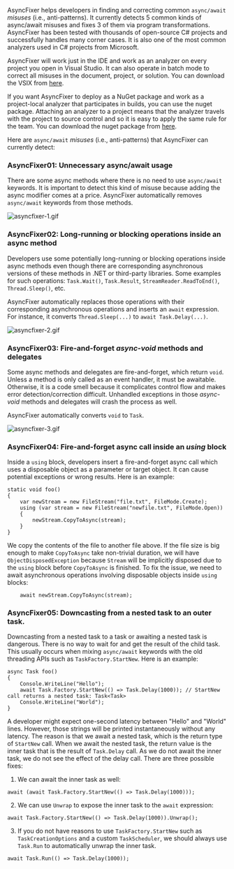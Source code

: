 AsyncFixer helps developers in finding and correcting common `async/await` *misuses* (i.e., anti-patterns). It currently detects 5 common kinds of async/await misuses and fixes 3 of them via program transformations. AsyncFixer has been tested with thousands of open-source C# projects and successfully handles many corner cases. It is also one of the most common analyzers used in C# projects from Microsoft.

AsyncFixer will work just in the IDE and work as an analyzer on every project you open in Visual Studio. It can also operate in batch mode to correct all misuses in the document, project, or solution. You can download the VSIX from [here](https://visualstudiogallery.msdn.microsoft.com/03448836-db42-46b3-a5c7-5fc5d36a8308).

If you want AsyncFixer to deploy as a NuGet package and work as a project-local analyzer that participates in builds, you can use the nuget package. Attaching an analyzer to a project means that the analyzer travels with the project to source control and so it is easy to apply the same rule for the team. You can download the nuget package from [here](https://www.nuget.org/packages/AsyncFixer).

Here are `async/await` *misuses* (i.e., anti-patterns) that AsyncFixer can currently detect:

### AsyncFixer01: Unnecessary async/await usage

There are some async methods where there is no need to use `async/await` keywords. It is important to detect this kind of misuse because adding the async modifier comes at a price. AsyncFixer automatically removes `async/await` keywords from those methods.

![asyncfixer-1.gif](https://raw.githubusercontent.com/semihokur/AsyncFixer/main/img/asyncfixer-1.gif)

### AsyncFixer02: Long-running or blocking operations inside an async method

Developers use some potentially long-running or blocking operations inside async methods even though there are corresponding asynchronous versions of these methods in .NET or third-party libraries. Some examples for such operations: `Task.Wait()`, `Task.Result`, `StreamReader.ReadToEnd()`, `Thread.Sleep()`, etc.

AsyncFixer automatically replaces those operations with their corresponding asynchronous operations and inserts an `await` expression. For instance, it converts `Thread.Sleep(...)` to `await Task.Delay(...)`.

![asyncfixer-2.gif](https://raw.githubusercontent.com/semihokur/AsyncFixer/main/img/asyncfixer-2.gif)

### AsyncFixer03: Fire-and-forget *async-void* methods and delegates

Some async methods and delegates are fire-and-forget, which return `void`. Unless a method is only called as an event handler, it must be awaitable. Otherwise, it is a code smell because it complicates control flow and makes error detection/correction difficult. Unhandled exceptions in those *async-void* methods and delegates will crash the process as well.

AsyncFixer automatically converts `void` to `Task`.

![asyncfixer-3.gif](https://raw.githubusercontent.com/semihokur/AsyncFixer/main/img/asyncfixer-3.gif) 

### AsyncFixer04: Fire-and-forget async call inside an *using* block

Inside a `using` block, developers insert a fire-and-forget async call which uses a disposable object as a parameter or target object. It can cause potential exceptions or wrong results. Here is an example:

```
static void foo()
{
    var newStream = new FileStream("file.txt", FileMode.Create);
    using (var stream = new FileStream("newfile.txt", FileMode.Open))
    {
        newStream.CopyToAsync(stream);
    }
}
```
We copy the contents of the file to another file above. If the file size is big enough to make `CopyToAsync` take non-trivial duration, we will have `ObjectDisposedException` because `Stream` will be implicitly disposed due to the `using` block before `CopyToAsync` is finished. To fix the issue, we need to await  asynchronous operations involving disposable objects inside `using` blocks:
```
    await newStream.CopyToAsync(stream);
```

### AsyncFixer05: Downcasting from a nested task to an outer task.

Downcasting from a nested task to a task or awaiting a nested task is dangerous. There is no way to wait for and get the result of the child task. This usually occurs when mixing `async/await` keywords with the old threading APIs such as `TaskFactory.StartNew`. Here is an example: 

```
async Task foo()
{
    Console.WriteLine("Hello");
    await Task.Factory.StartNew(() => Task.Delay(1000)); // StartNew call returns a nested task: Task<Task>
    Console.WriteLine("World");
}
```
A developer might expect one-second latency between "Hello" and "World" lines. However, those strings will be printed instantaneously without any latency. The reason is that we await a nested task, which is the return type of `StartNew` call. When we await the nested task, the return value is the inner task that is the result of `Task.Delay` call. As we do not await the inner task, we do not see the effect of the delay call. There are three possible fixes: 

1. We can await the inner task as well: 

```
await (await Task.Factory.StartNew(() => Task.Delay(1000)));
```

2. We can use `Unwrap` to expose the inner task to the `await` expression:

```
await Task.Factory.StartNew(() => Task.Delay(1000)).Unwrap();
```

3. If you do not have reasons to use `TaskFactory.StartNew` such as `TaskCreationOptions` and a custom `TaskScheduler`, we should always use `Task.Run` to automatically unwrap the inner task.

```
await Task.Run(() => Task.Delay(1000));
```
